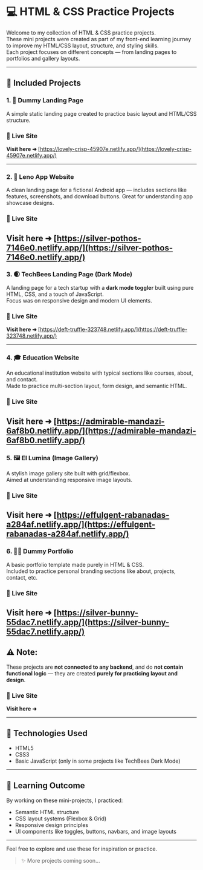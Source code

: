 # 💻 HTML & CSS Practice Projects

Welcome to my collection of HTML & CSS practice projects.  
These mini projects were created as part of my front-end learning journey to improve my HTML/CSS layout, structure, and styling skills.  
Each project focuses on different concepts — from landing pages to portfolios and gallery layouts.

---

## 📁 Included Projects

### 1. 🚀 Dummy Landing Page

A simple static landing page created to practice basic layout and HTML/CSS structure.

### 🔗 Live Site

**Visit here ➜** [https://lovely-crisp-45907e.netlify.app/](https://lovely-crisp-45907e.netlify.app/)

---

### 2. 📱 Leno App Website

A clean landing page for a fictional Android app — includes sections like features, screenshots, and download buttons. Great for understanding app showcase designs.

### 🔗 Live Site

## **Visit here ➜** [https://silver-pothos-7146e0.netlify.app/](https://silver-pothos-7146e0.netlify.app/)

### 3. 🌒 TechBees Landing Page (Dark Mode)

A landing page for a tech startup with a **dark mode toggler** built using pure HTML, CSS, and a touch of JavaScript.  
Focus was on responsive design and modern UI elements.

### 🔗 Live Site

**Visit here ➜** [https://deft-truffle-323748.netlify.app/](https://deft-truffle-323748.netlify.app/)

---

### 4. 🎓 Education Website

An educational institution website with typical sections like courses, about, and contact.  
Made to practice multi-section layout, form design, and semantic HTML.

### 🔗 Live Site

## **Visit here ➜** [https://admirable-mandazi-6af8b0.netlify.app/](https://admirable-mandazi-6af8b0.netlify.app/)

### 5. 🖼️ El Lumina (Image Gallery)

A stylish image gallery site built with grid/flexbox.  
Aimed at understanding responsive image layouts.

### 🔗 Live Site

## **Visit here ➜** [https://effulgent-rabanadas-a284af.netlify.app/](https://effulgent-rabanadas-a284af.netlify.app/)

### 6. 🙋‍♂️ Dummy Portfolio

A basic portfolio template made purely in HTML & CSS.  
Included to practice personal branding sections like about, projects, contact, etc.

### 🔗 Live Site

## **Visit here ➜** [https://silver-bunny-55dac7.netlify.app/](https://silver-bunny-55dac7.netlify.app/)

## ⚠️ Note:

These projects are **not connected to any backend**, and do **not contain functional logic** — they are created **purely for practicing layout and design**.

### 🔗 Live Site

**Visit here ➜** []()

---

## 🔧 Technologies Used

- HTML5
- CSS3
- Basic JavaScript (only in some projects like TechBees Dark Mode)

---

## 🧠 Learning Outcome

By working on these mini-projects, I practiced:

- Semantic HTML structure
- CSS layout systems (Flexbox & Grid)
- Responsive design principles
- UI components like toggles, buttons, navbars, and image layouts

---

Feel free to explore and use these for inspiration or practice.

> ✨ More projects coming soon...
